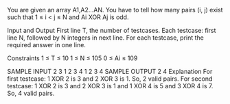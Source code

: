 You are given an array A1,A2...AN. You have to tell how many pairs (i, j) exist such that 1 ≤ i < j ≤ N and Ai XOR Aj is odd.

Input and Output 
First line T, the number of testcases. Each testcase: first line N, followed by N integers in next line. For each testcase, print the required answer in one line.

Constraints 
1 ≤ T ≤ 10 
1 ≤ N ≤ 105 
0 ≤ Ai ≤ 109

SAMPLE INPUT 
2
3
1 2 3
4
1 2 3 4
SAMPLE OUTPUT 
2
4
Explanation
For first testcase: 1 XOR 2 is 3 and 2 XOR 3 is 1. So, 2 valid pairs. For second testcase: 1 XOR 2 is 3 and 2 XOR 3 is 1 and 1 XOR 4 is 5 and 3 XOR 4 is 7. So, 4 valid pairs.
